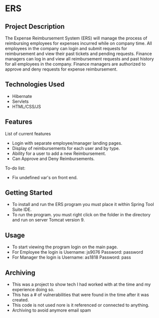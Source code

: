 # ERS

## Project Description

The Expense Reimbursement System (ERS) will manage the process of reimbursing employees for expenses incurred while on company time. 
All employees in the company can login and submit requests for reimbursement and view their past tickets and pending requests. 
Finance managers can log in and view all reimbursement requests and past history for all employees in the company. 
Finance managers are authorized to approve and deny requests for expense reimbursement.

## Technologies Used

* Hibernate
* Servlets
* HTML/CSS/JS

## Features

List of current features
* Login with separate employee/manager landing pages.
* Display of reimbursements for each user and by type.
* Ability for a user to add a new Reimbursement.
* Can Approve and Deny Reimbursements.

To-do list:
* Fix undefined var's on front end.

## Getting Started
- To install and run the ERS program you must place it within Spring Tool Suite IDE.
- To run the program. you must right click on the folder in the directory and run on server Tomcat version 9.

## Usage
- To start viewing the program login on the main page.
- For Employee the login is Username: js9076 Password: password
- For Manager the login is Username: as1818 Password: pass 

## Archiving
- This was a project to show tech I had worked with at the time and my experience doing so.
- This has a # of vulnerabilities that were found in the time after it was created.
- This code is not used nore is it referenced or connected to anything.
- Archiving to avoid anymore email spam
